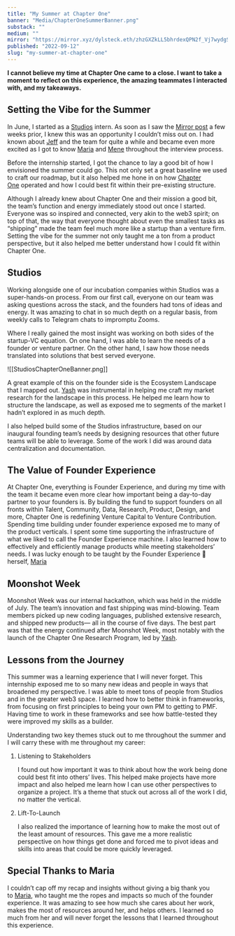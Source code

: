 ```yaml
---
title: "My Summer at Chapter One"
banner: "Media/ChapterOneSummerBanner.png"
substack: ""
medium: ""
mirror: "https://mirror.xyz/dylsteck.eth/zhzGXZkLL5bhrdexQPN2f_Vj7wydgSle0OZA6edMrvo"
published: "2022-09-12"
slug: "my-summer-at-chapter-one"
---
```


**I cannot believe my time at Chapter One came to a close. I want to take a moment to reflect on this experience, the amazing teammates I interacted with, and my takeaways.**

## Setting the Vibe for the Summer

In June, I started as a [Studios](https://studios.chapterone.com/) intern. As soon as I saw the [Mirror post](https://mirror.xyz/chapterone.eth/PFf_-8totoqVyU2aKCS08Z-1bxPH73tIyXFyzkBWDIY) a few weeks prior, I knew this was an opportunity I couldn’t miss out on. I had known about [Jeff](https://twitter.com/jmj) and the team for quite a while and became even more excited as I got to know [Maria](https://twitter.com/mtangarova2) and [Mene](https://twitter.com/menemazarakis) throughout the interview process.

Before the internship started, I got the chance to lay a good bit of how I envisioned the summer could go. This not only set a great baseline we used to craft our roadmap, but it also helped me hone in on how [Chapter One](https://twitter.com/ChapterOne) operated and how I could best fit within their pre-existing structure.

Although I already knew about Chapter One and their mission a good bit, the team’s function and energy immediately stood out once I started. Everyone was so inspired and connected, very akin to the web3 spirit; on top of that, the way that everyone thought about even the smallest tasks as “shipping” made the team feel much more like a startup than a venture firm. Setting the vibe for the summer not only taught me a ton from a product perspective, but it also helped me better understand how I could fit within Chapter One.

## Studios

Working alongside one of our incubation companies within Studios was a super-hands-on process. From our first call, everyone on our team was asking questions across the stack, and the founders had tons of ideas and energy. It was amazing to chat in so much depth on a regular basis, from weekly calls to Telegram chats to impromptu Zooms.

Where I really gained the most insight was working on both sides of the startup-VC equation. On one hand, I was able to learn the needs of a founder or venture partner. On the other hand, I saw how those needs translated into solutions that best served everyone.

![[StudiosChapterOneBanner.png]]

A great example of this on the founder side is the Ecosystem Landscape that I mapped out. [Yash](https://twitter.com/yb_effect) was instrumental in helping me craft my market research for the landscape in this process. He helped me learn how to structure the landscape, as well as exposed me to segments of the market I hadn’t explored in as much depth.

I also helped build some of the Studios infrastructure, based on our inaugural founding team’s needs by designing resources that other future teams will be able to leverage. Some of the work I did was around data centralization and documentation.

## The Value of Founder Experience

At Chapter One, everything is Founder Experience, and during my time with the team it became even more clear how important being a day-to-day partner to your founders is. By building the fund to support founders on all fronts within Talent, Community, Data, Research, Product, Design, and more, Chapter One is redefining Venture Capital to Venture Contribution. Spending time building under founder experience exposed me to many of the product verticals. I spent some time supporting the infrastructure of what we liked to call the Founder Experience machine. I also learned how to effectively and efficiently manage products while meeting stakeholders’ needs. I was lucky enough to be taught by the Founder Experience 🐐 herself, [Maria](https://twitter.com/mtangarova2)

## Moonshot Week

Moonshot Week was our internal hackathon, which was held in the middle of July. The team’s innovation and fast shipping was mind-blowing. Team members picked up new coding languages, published extensive research, and shipped new products— all in the course of five days. The best part was that the energy continued after Moonshot Week, most notably with the launch of the Chapter One Research Program, led by [Yash](https://twitter.com/yb_effect).

## Lessons from the Journey

This summer was a learning experience that I will never forget. This internship exposed me to so many new ideas and people in ways that broadened my perspective. I was able to meet tons of people from Studios and in the greater web3 space. I learned how to better think in frameworks, from focusing on first principles to being your own PM to getting to PMF. Having time to work in these frameworks and see how battle-tested they were improved my skills as a builder.

Understanding two key themes stuck out to me throughout the summer and I will carry these with me throughout my career:

1.  Listening to Stakeholders
    
    I found out how important it was to think about how the work being done could best fit into others’ lives. This helped make projects have more impact and also helped me learn how I can use other perspectives to organize a project. It’s a theme that stuck out across all of the work I did, no matter the vertical.
    
2.  Lift-To-Launch
    
    I also realized the importance of learning how to make the most out of the least amount of resources. This gave me a more realistic perspective on how things get done and forced me to pivot ideas and skills into areas that could be more quickly leveraged.
    

## Special Thanks to Maria

I couldn’t cap off my recap and insights without giving a big thank you to [Maria](https://twitter.com/mtangarova2), who taught me the ropes and impacts so much of the founder experience. It was amazing to see how much she cares about her work, makes the most of resources around her, and helps others. I learned so much from her and will never forget the lessons that I learned throughout this experience.